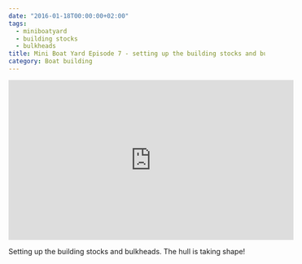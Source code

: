 ```yaml
---
date: "2016-01-18T00:00:00+02:00"
tags:
  - miniboatyard
  - building stocks
  - bulkheads
title: Mini Boat Yard Episode 7 - setting up the building stocks and bulkheads
category: Boat building
---
```


<iframe width="560" height="315" src="https://www.youtube.com/embed/9MM8NWUHan4" frameborder="0" allowfullscreen></iframe>

Setting up the building stocks and bulkheads. The hull is taking shape!
